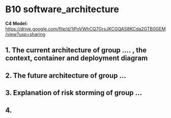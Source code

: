 # B10 software_architecture
**C4 Model:** https://drive.google.com/file/d/1iPoVWhCQ7GrsJKCGQAS8KCda2GTB0GEM/view?usp=sharing
## 1. The current architecture of group …. , the context, container and deployment diagram
## 2. The future architecture of group …
## 3. Explanation of risk storming of group …
## 4. 
